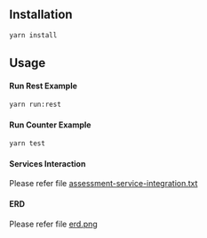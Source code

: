
## Installation

```bash
yarn install
```

## Usage

#### Run Rest Example
```bash
yarn run:rest
```

#### Run Counter Example
```bash
yarn test
```

#### Services Interaction
Please refer file [assessment-service-integration.txt](https://github.com/OpenRnD007/ron-ric-mor/blob/main/assessment-service-integration.txt)


#### ERD
Please refer file [erd.png](https://github.com/OpenRnD007/ron-ric-mor/blob/main/erd.png)

